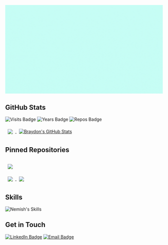 ![](./assets/Nemish_GitHub_Banner.gif)


## GitHub Stats

![Visits Badge](https://badges.pufler.dev/visits/nemishmehta/nemishmehta)
![Years Badge](https://badges.pufler.dev/years/nemishmehta)
![Repos Badge](https://badges.pufler.dev/repos/nemishmehta)

<a href="https://github.com/nemishmehta">
  <img align="center" style="margin:0.5rem" src="https://github-readme-stats.vercel.app/api?username=nemishmehta&show_icons=true&theme=radical&count_private=true&hide=html,css&title_color=ffffff&text_color=c9cacc&icon_color=4AB197&bg_color=1A2B34" />
</a>

<a href="https://github.com/nemishmehta">
  <img align="center" style="margin:0.5rem" src="https://github-readme-stats.vercel.app/api/top-langs/?username=nemishmehta&show_icons=true&line_height=27&count_private=true&title_color=ffffff&text_color=c9cacc&icon_color=4AB097&bg_color=1A2B34" alt="Braydon's GitHub Stats" />
</a>


## Pinned Repositories

<a href="https://github.com/nemishmehta/restaurant_dashboard">
  <img align="center" style="margin:1rem 0.5rem" src="https://github-readme-stats.vercel.app/api/pin/?username=nemishmehta&repo=restaurant_dashboard&show_owner=true&title_color=ffffff&text_color=c9cacc&icon_color=4AB197&bg_color=1A2B34" />
</a>

<br>

<a href="https://github.com/nemishmehta/price_prediction_api">
  <img align="center" style="margin:0.5rem" src="https://github-readme-stats.vercel.app/api/pin/?username=nemishmehta&repo=price_prediction_api&show_owner=true&title_color=ffffff&text_color=c9cacc&icon_color=4AB197&bg_color=1A2B34" />
</a>

<a href="https://github.com/nemishmehta/3d-houses">
  <img align="center" style="margin:0.5rem" src="https://github-readme-stats.vercel.app/api/pin/?username=nemishmehta&repo=3d-houses&show_owner=true&title_color=ffffff&text_color=c9cacc&icon_color=4AB197&bg_color=1A2B34" />
</a>

## Skills

![Nemish's Skills](https://skillicons.dev/icons?i=py,git,docker,pytorch,flask,heroku,vscode,linux)

## Get in Touch

[![LinkedIn Badge](https://img.shields.io/badge/LinkedIn-0077B5?style=for-the-badge&logo=linkedin&logoColor=white)](https://www.linkedin.com/in/nemishsmehta/)
[![Email Badge](https://img.shields.io/badge/Gmail-D14836?style=for-the-badge&logo=gmail&logoColor=white)](mailto:23.nemishmehta@gmail.com)